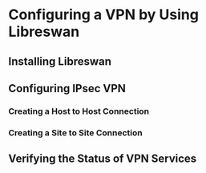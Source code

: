 <!--
SPDX-FileCopyrightText: 2023,2024 Oracle and/or its affiliates.
SPDX-License-Identifier: CC-BY-SA-4.0
-->
# Configuring a VPN by Using Libreswan

## Installing Libreswan

## Configuring IPsec VPN

### Creating a Host to Host Connection

### Creating a Site to Site Connection

## Verifying the Status of VPN Services


